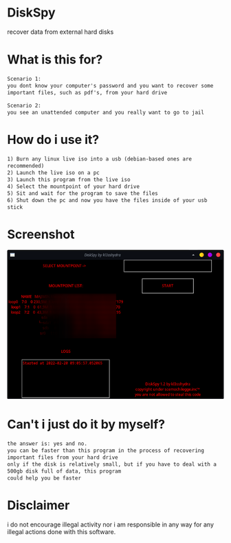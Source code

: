 # DiskSpy
recover data from external hard disks

# What is this for?
```
Scenario 1:
you dont know your computer's password and you want to recover some important files, such as pdf's, from your hard drive
```
```
Scenario 2:
you see an unattended computer and you really want to go to jail
```

# How do i use it?
```
1) Burn any linux live iso into a usb (debian-based ones are recommended)
2) Launch the live iso on a pc
3) Launch this program from the live iso
4) Select the mountpoint of your hard drive
5) Sit and wait for the program to save the files
6) Shut down the pc and now you have the files inside of your usb stick
```

# Screenshot
![alt text](https://github.com/kl3sshydra/diskSpy/raw/main/screenshot.png)

# Can't i just do it by myself?
```
the answer is: yes and no.
you can be faster than this program in the process of recovering important files from your hard drive
only if the disk is relatively small, but if you have to deal with a 500gb disk full of data, this program
could help you be faster
```

# Disclaimer
i do not encourage illegal activity nor i am responsible in any way for any illegal actions done with this software.<br>

<meta name="google-site-verification" content="googlefc7528aa4c4364d9.html">

